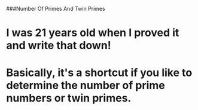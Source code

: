 ###Number Of Primes And Twin Primes
# I was 21 years old when I proved it and write that down!
# Basically, it's a shortcut if you like to determine the number of prime numbers or twin primes.
